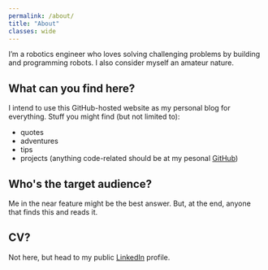 ```yaml
---
permalink: /about/
title: "About"
classes: wide
---
```


I’m a robotics engineer who loves solving challenging problems by building and programming robots. I also consider myself an amateur nature.


## What can you find here?

I intend to use this GitHub-hosted website as my personal blog for everything. Stuff you might find (but not limited to):
* quotes
* adventures
* tips
* projects (anything code-related should be at my pesonal [GitHub](https://github.com/lemontyc))


## Who's the target audience?

Me in the near feature might be the best answer. But, at the end, anyone that finds this and reads it.

## CV?

Not here, but head to my public [LinkedIn](https://www.linkedin.com/in/lemontyc/) profile.
